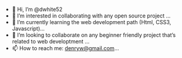 - 👋 Hi, I’m @dwhite52
- 👀 I’m interested in collaborating with any open source project ...
- 🌱 I’m currently learning the web development path (Html, CSS3, Javascript)...
- 💞️ I’m looking to collaborate on any beginner friendly project that’s related to web developtment ...
- 📫 How to reach me: denryw@gmail.com...

<!---
dwhite52/dwhite52 is a ✨ special ✨ repository because its `README.md` (this file) appears on your GitHub profile.
You can click the Preview link to take a look at your changes.
--->
